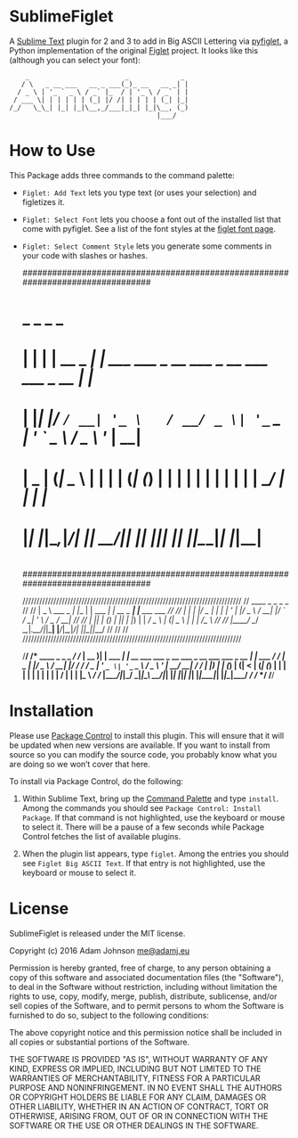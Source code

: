 SublimeFiglet
=============

A [Sublime Text][3] plugin for 2 and 3 to add in Big ASCII Lettering via
[pyfiglet][2], a Python implementation of the original [Figlet][1] project. It
looks like this (although you can select your font):

        _                        _             _
       / \   _ __ ___   __ _ ___(_)_ __   __ _| |
      / _ \ | '_ ` _ \ / _` |_  / | '_ \ / _` | |
     / ___ \| | | | | | (_| |/ /| | | | | (_| |_|
    /_/   \_\_| |_| |_|\__,_/___|_|_| |_|\__, (_)
                                         |___/


How to Use
==========

This Package adds three commands to the command palette:

* `Figlet: Add Text` lets you type text (or uses your selection) and figletizes
  it.

* `Figlet: Select Font` lets you choose a font out of the installed list that
  come with pyfiglet. See a list of the font styles at the [figlet font
  page](http://www.figlet.org/examples.html).

* `Figlet: Select Comment Style` lets you generate some comments in your code
  with slashes or hashes.


    ################################################################################
    #     _   _           _                                                _       #
    #    | | | | __ _ ___| |__     ___ ___  _ __ ___  _ __ ___   ___ _ __ | |_     #
    #    | |_| |/ _` / __| '_ \   / __/ _ \| '_ ` _ \| '_ ` _ \ / _ \ '_ \| __|    #
    #    |  _  | (_| \__ \ | | | | (_| (_) | | | | | | | | | | |  __/ | | | |_     #
    #    |_| |_|\__,_|___/_| |_|  \___\___/|_| |_| |_|_| |_| |_|\___|_| |_|\__|    #
    #                                                                              #
    ################################################################################

    //////////////////////////////////////////////////////////////////////////////
    //     ____              _     _            _           _                   //
    //    |  _ \  ___  _   _| |__ | | ___   ___| | __ _ ___| |__   ___  ___     //
    //    | | | |/ _ \| | | | '_ \| |/ _ \ / __| |/ _` / __| '_ \ / _ \/ __|    //
    //    | |_| | (_) | |_| | |_) | |  __/ \__ \ | (_| \__ \ | | |  __/\__ \    //
    //    |____/ \___/ \__,_|_.__/|_|\___| |___/_|\__,_|___/_| |_|\___||___/    //
    //                                                                          //
    //////////////////////////////////////////////////////////////////////////////

    /**************************************************************************************/
    /*     ____  _            _                                               _           */
    /*    | __ )| | ___   ___| | __   ___ ___  _ __ ___  _ __ ___   ___ _ __ | |_ ___     */
    /*    |  _ \| |/ _ \ / __| |/ /  / __/ _ \| '_ ` _ \| '_ ` _ \ / _ \ '_ \| __/ __|    */
    /*    | |_) | | (_) | (__|   <  | (_| (_) | | | | | | | | | | |  __/ | | | |_\__ \    */
    /*    |____/|_|\___/ \___|_|\_\  \___\___/|_| |_| |_|_| |_| |_|\___|_| |_|\__|___/    */
    /*                                                                                    */
    /**************************************************************************************/


Installation
============

Please use [Package Control](https://sublime.wbond.net/installation) to install this plugin. This will ensure that it will be updated when new versions are available. If you want to install from source so you can modify the source code, you probably know what you are doing so we won’t cover that here.

To install via Package Control, do the following:

1. Within Sublime Text, bring up the [Command Palette](http://docs.sublimetext.info/en/sublime-text-3/extensibility/command_palette.html) and type `install`. Among the commands you should see `Package Control: Install Package`. If that command is not highlighted, use the keyboard or mouse to select it. There will be a pause of a few seconds while Package Control fetches the list of available plugins.

2. When the plugin list appears, type `figlet`. Among the entries you should see `Figlet Big ASCII Text`. If that entry is not highlighted, use the keyboard or mouse to select it.


License
=======

SublimeFiglet is released under the MIT license.

Copyright (c) 2016 Adam Johnson <me@adamj.eu>

Permission is hereby granted, free of charge, to any person obtaining a copy of this software and associated documentation files (the "Software"), to deal in the Software without restriction, including without limitation the rights to use, copy, modify, merge, publish, distribute, sublicense, and/or sell copies of the Software, and to permit persons to whom the Software is furnished to do so, subject to the following conditions:

The above copyright notice and this permission notice shall be included in all copies or substantial portions of the Software.

THE SOFTWARE IS PROVIDED "AS IS", WITHOUT WARRANTY OF ANY KIND, EXPRESS OR IMPLIED, INCLUDING BUT NOT LIMITED TO THE WARRANTIES OF MERCHANTABILITY, FITNESS FOR A PARTICULAR PURPOSE AND NONINFRINGEMENT. IN NO EVENT SHALL THE AUTHORS OR COPYRIGHT HOLDERS BE LIABLE FOR ANY CLAIM, DAMAGES OR OTHER LIABILITY, WHETHER IN AN ACTION OF CONTRACT, TORT OR OTHERWISE, ARISING FROM, OUT OF OR IN CONNECTION WITH THE SOFTWARE OR THE USE OR OTHER DEALINGS IN THE SOFTWARE.




[1]: http://www.figlet.org/
[2]: https://github.com/pwaller/pyfiglet
[3]: http://www.sublimetext.com/2
